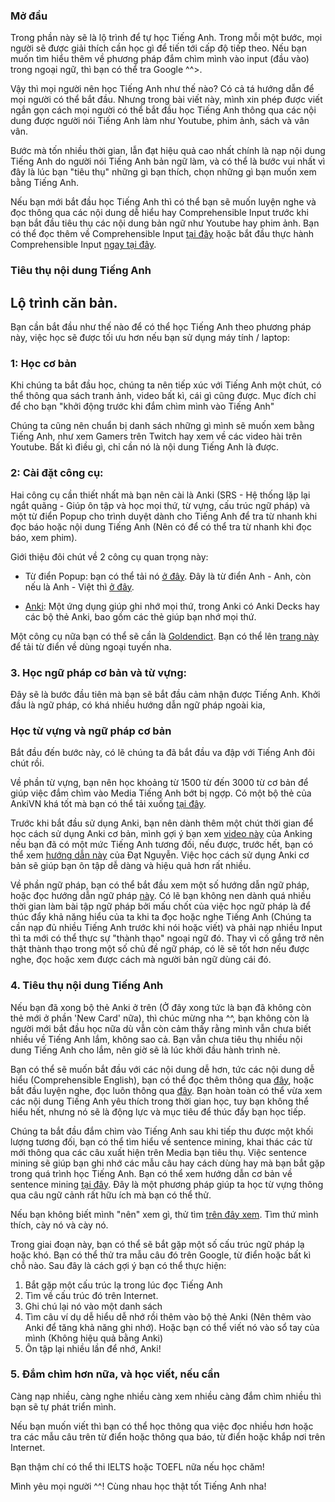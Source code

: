 ### Mở đầu

Trong phần này sẽ là lộ trình để tự học Tiếng Anh. Trong mỗi một bước, mọi người sẽ được giải thích cần học gì để tiến tới cấp độ tiếp theo. Nếu bạn muốn tìm hiểu thêm về phương pháp đắm chìm mình vào input (đầu vào) trong ngoại ngữ, thì bạn có thể tra Google ^^>.

Vậy thì mọi người nên học Tiếng Anh như thế nào? Có cả tá hướng dẫn để mọi người có thể bắt đầu. Nhưng trong bài viết này, mình xin phép được viết ngắn gọn cách mọi người có thể bắt đầu học Tiếng Anh thông qua các nội dung được người nói Tiếng Anh làm như Youtube, phim ảnh, sách và vân vân. 

Bước mà tốn nhiều thời gian, lẫn đạt hiệu quả cao nhất chính là nạp nội dung Tiếng Anh do người nói Tiếng Anh bản ngữ làm, và có thể là bước vui nhất vì đây là lúc bạn "tiêu thụ" những gì bạn thích, chọn những gì bạn muốn xem bằng Tiếng Anh.

Nếu bạn mới bắt đầu học Tiếng Anh thì có thể bạn sẽ muốn luyện nghe và đọc thông qua các nội dung dễ hiểu hay Comprehensible Input trước khi bạn bắt đầu tiêu thụ các nội dung bản ngữ như Youtube hay phim ảnh. Bạn có thể đọc thêm về Comprehensible Input [tại đây](dau-vao.md) hoặc bắt đầu thực hành Comprehensible Input [ngay tại đây](input-guide.md).

### Tiêu thụ nội dung Tiếng Anh

## Lộ trình căn bản.  
Bạn cần bắt đầu như thế nào để có thể học Tiếng Anh theo phương pháp này, việc học sẽ được tối ưu hơn nếu bạn sử dụng máy tính / laptop:  

### 1: Học cơ bản

Khi chúng ta bắt đầu học, chúng ta nên tiếp xúc với Tiếng Anh một chút, có thể thông qua sách tranh ảnh, video bất kì, cái gì cũng được. Mục đích chỉ để cho bạn "khởi động trước khi đắm chìm mình vào Tiếng Anh"

Chúng ta cũng nên chuẩn bị danh sách những gì mình sẽ muốn xem bằng Tiếng Anh, như xem Gamers trên Twitch hay xem về các video hài trên Youtube. Bất kì điều gì, chỉ cần nó là nội dung Tiếng Anh là được.

### 2: Cài đặt công cụ:  

Hai công cụ cần thiết nhất mà bạn nên cài là Anki (SRS - Hệ thống lặp lại ngắt quãng - Giúp ôn tập và học mọi thứ, từ vựng, cấu trúc ngữ pháp) và một từ điển Popup cho trình duyệt dành cho Tiếng Anh để tra từ nhanh khi đọc báo hoặc nội dung Tiếng Anh (Nên có để có thể tra từ nhanh khi đọc báo, xem phim).  

Giới thiệu đôi chút về 2 công cụ quan trọng này:

- Từ điển Popup: bạn có thể tải nó [ở đây](https://chrome.google.com/webstore/detail/definer/noagjioaihamoljcbelhdlldnmlgnkon). Đây là từ điển Anh - Anh, còn nếu là Anh - Việt thì [ở đây](https://chromewebstore.google.com/detail/laban-dictionary-by-laban/kdoofkpcjhkbhedgkdbagobockcmeoeb).

- [Anki](https://apps.ankiweb.net): Một ứng dụng giúp ghi nhớ mọi thứ, trong Anki có Anki Decks hay các bộ thẻ Anki, bao gồm các thẻ giúp bạn nhớ mọi thứ.

Một công cụ nữa bạn có thể sẽ cần là [Goldendict](http://goldendict.org/download.php). Bạn có thể lên [trang này](https://voz.vn/t/reup-goldendict-va-cac-bo-dai-tu-dien-eng-eng-full-audio-picture.710141/) để tải từ điển về dùng ngoại tuyến nha.


### 3. Học ngữ pháp cơ bản và từ vựng:

Đây sẽ là bước đầu tiên mà bạn sẽ bắt đầu cảm nhận được Tiếng Anh. Khởi đầu là ngữ pháp, có khá nhiều hướng dẫn ngữ pháp ngoài kia, 

### Học từ vựng và ngữ pháp cơ bản

Bắt đầu đến bước này, có lẽ chúng ta đã bắt đầu va đập với Tiếng Anh đôi chút rồi. 

Về phần từ vựng, bạn nên học khoảng từ 1500 từ đến 3000 từ cơ bản để giúp việc đắm chìm vào Media Tiếng Anh bớt bị ngợp. Có một bộ thẻ của AnkiVN khá tốt mà bạn có thể tải xuống [tại đây](https://ankivn.com/bo-the/ngoai-ngu/tieng-anh/3000-tu-vung-tieng-anh-thong-dung/). 

Trước khi bắt đầu sử dụng Anki, bạn nên dành thêm một chút thời gian để học cách sử dụng Anki cơ bản, mình gợi ý bạn xem [video này](https://youtu.be/Eo1HbXEiJxo) của Anking nếu bạn đã có một mức Tiếng Anh tương đối, nếu được, trước hết, bạn có thể xem [hướng dẫn này](https://youtu.be/M9-qwsHyBrc) của Đạt Nguyễn. Việc học cách sử dụng Anki cơ bản sẽ giúp bạn ôn tập dễ dàng và hiệu quả hơn rất nhiều.

Về phần ngữ pháp, bạn có thể bắt đầu xem một số hướng dẫn ngữ pháp, hoặc đọc hướng dẫn ngữ pháp [này](grammar-guide.md). Có lẽ bạn không nen dành quá nhiều thời gian làm bài tập ngữ pháp bởi mấu chốt của việc học ngữ pháp là để thúc đẩy khả năng hiểu của ta khi ta đọc hoặc nghe Tiếng Anh (Chúng ta cần nạp đủ nhiều Tiếng Anh trước khi nói hoặc viết) và phải nạp nhiều Input thì ta mới có thể thực sự "thành thạo" ngoại ngữ đó. Thay vì cố gắng trở nên thật thành thạo trong một số chủ đề ngữ pháp, có lẽ sẽ tốt hơn nếu được nghe, đọc hoặc xem được cách mà người bản ngữ dùng cái đó.

### 4. Tiêu thụ nội dung Tiếng Anh

Nếu bạn đã xong bộ thẻ Anki ở trên (Ở đây xong tức là bạn đã không còn thẻ mới ở phần 'New Card' nữa), thì chúc mừng nha ^^, bạn không còn là người mới bắt đầu học nữa dù vẫn còn cảm thấy rằng mình vẫn chưa biết nhiều về Tiếng Anh lắm, không sao cả. Bạn vẫn chưa tiêu thụ nhiều nội dung Tiếng Anh cho lắm, nên giờ sẽ là lúc khởi đầu hành trình nè. 

Bạn có thể sẽ muốn bắt đầu với các nội dung dễ hơn, tức các nội dung dễ hiểu (Comprehensible English), bạn có thể đọc thêm thông qua [đây](dau-vao.md), hoặc bắt đầu luyện nghe, đọc luôn thông qua [đây](input-guide.md). Bạn hoàn toàn có thể vừa xem các nội dung Tiếng Anh yêu thích trong thời gian học, tuy bạn không thể hiểu hết, nhưng nó sẽ là động lực và mục tiêu để thúc đẩy bạn học tiếp.

Chúng ta bắt đầu đắm chìm vào Tiếng Anh sau khi tiếp thu được một khối lượng tương đối, bạn có thể tìm hiểu về sentence mining, khai thác các từ mới thông qua các câu xuất hiện trên Media bạn tiêu thụ. Việc sentence mining sẽ giúp bạn ghi nhớ các mẫu câu hay cách dùng hay mà bạn bắt gặp trong quá trình học Tiếng Anh. Bạn có thể xem hướng dẫn cơ bản về sentence mining [tại đây](https://www.youtube.com/watch?v=PLnJ1l6f7mQ). Đây là một phương pháp giúp ta học từ vựng thông qua câu ngữ cảnh rất hữu ích mà bạn có thể thử.

Nếu bạn không biết mình "nên" xem gì, thử tìm [trên đây xem](youtube.md). Tìm thứ mình thích, cày nó và cày nó.

Trong giai đoạn này, bạn có thể sẽ bắt gặp một số cấu trúc ngữ pháp lạ hoặc khó. Bạn có thể thử tra mẫu câu đó trên Google, từ điển hoặc bất kì chỗ nào. Sau đây là cách gợi ý bạn có thể thực hiện: 

1. Bắt gặp một cấu trúc lạ trong lúc đọc Tiếng Anh
2. Tìm về cấu trúc đó trên Internet.
3. Ghi chú lại nó vào một danh sách 
4. Tìm câu ví dụ dễ hiểu dễ nhớ rồi thêm vào bộ thẻ Anki (Nên thêm vào Anki để tăng khả năng ghi nhớ). Hoặc bạn có thể viết nó vào sổ tay của mình (Không hiệu quả bằng Anki)
5. Ôn tập lại nhiều lần để nhớ, Anki!

### 5. Đắm chìm hơn nữa, và học viết, nếu cần  

Càng nạp nhiều, càng nghe nhiều càng xem nhiều càng đắm chìm nhiều thì bạn sẽ tự phát triển mình.

Nếu bạn muốn viết thì bạn có thể học thông qua việc đọc nhiều hơn hoặc tra các mẫu câu trên từ điển hoặc thông qua báo, từ điển hoặc khắp nơi trên Internet.

Bạn thậm chí có thể thi IELTS hoặc TOEFL nữa nếu học chăm!

Mình yêu mọi người ^^! Cùng nhau học thật tốt Tiếng Anh nha!


